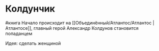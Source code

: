 # Колдунчик
#книга 
Начало происходит на [[Объединённый/Атлантос/Атлантос | Атлантосе]], главный герой Александр Колдунов становится попаданцем

Идея: сделать женщиной